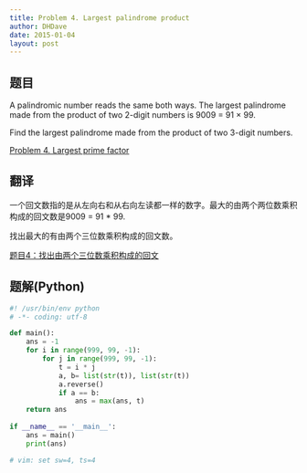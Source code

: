 ```yaml
---
title: Problem 4. Largest palindrome product
author: DHDave
date: 2015-01-04
layout: post
---
```


## 题目
A palindromic number reads the same both ways. The largest palindrome made from the product of two 2-digit numbers is 9009 = 91 × 99.

Find the largest palindrome made from the product of two 3-digit numbers.

[Problem 4. Largest prime factor](https://projecteuler.net/problem=4 "Problem 4")
<!--more-->
## 翻译
一个回文数指的是从左向右和从右向左读都一样的数字。最大的由两个两位数乘积构成的回文数是9009 = 91 * 99.

找出最大的有由两个三位数乘积构成的回文数。

[题目4：找出由两个三位数乘积构成的回文](http://pe.spiritzhang.com/index.php/2011-05-11-09-44-54/5-4 "题目4")

## 题解(Python)
```python
#! /usr/bin/env python
# -*- coding: utf-8

def main():
    ans = -1
    for i in range(999, 99, -1):
        for j in range(999, 99, -1):
            t = i * j
            a, b= list(str(t)), list(str(t))
            a.reverse()
            if a == b:
                ans = max(ans, t)
    return ans
                
if __name__ == '__main__':
    ans = main()
    print(ans)

# vim: set sw=4, ts=4
```

